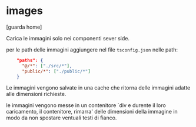 # images

[guarda home]

Carica le immagini solo nei componenti sever side.

per le path delle immagini aggiungere nel file `tsconfig.json` nelle path:

```json
    "paths": {
      "@/*": ["./src/*"],
      "public/*": ["./public/*"]
    }
```

Le immagini vengono salvate in una cache che ritorna delle immagini adatte alle dimensioni richieste.

le immagini vengono messe in un contenitore `div e durente il loro caricamento, il contenitore, rimarra' delle dimensioni della immagine in modo da non spostare ventuali testi di fianco.
